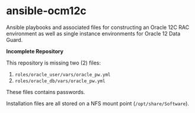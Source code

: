 # ansible-ocm12c
Ansible playbooks and associated files for constructing an Oracle 12C RAC environment as well as single instance environments for Oracle 12 Data Guard.

**Incomplete Repository**

This repository is missing two (2) files:
1. `roles/oracle_user/vars/oracle_pw.yml`
1. `roles/oracle_db/vars/oracle_pw.yml`

These files contains passwords.

Installation files are all stored on a NFS mount point (`/opt/share/Software`).
